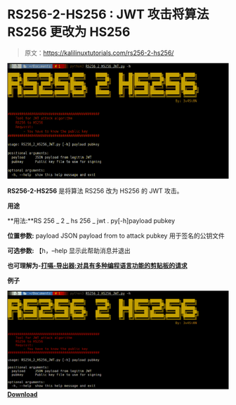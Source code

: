 # RS256-2-HS256 : JWT 攻击将算法 RS256 更改为 HS256

> 原文：<https://kalilinuxtutorials.com/rs256-2-hs256/>

[![RS256-2-HS256 : JWT Attack To Change Algorithm RS256 to HS256](img//eee5ec5ceefc2c422774daf7b90b4662.png "RS256-2-HS256 : JWT Attack To Change Algorithm RS256 to HS256")](https://1.bp.blogspot.com/-PEKuDT6tVZk/XqCBL_L_IZI/AAAAAAAAGAY/r6b-EoG19NMNkRc1EHspCNT5XLUci_7zgCLcBGAsYHQ/s1600/RS256-2-HS256%25281%2529.png)

**RS256-2-HS256** 是将算法 RS256 改为 HS256 的 JWT 攻击。

**用途**

**用法:**RS 256 _ 2 _ hs 256 _ jwt . py[-h]payload pubkey

**位置参数:**
payload JSON payload from to attack
pubkey 用于签名的公钥文件

**可选参数:**
【h，–help 显示此帮助消息并退出

**也可理解为-[打嗝-导出器:对具有多种编程语言功能的剪贴板的请求](https://kalilinuxtutorials.com/burp-exporter/)**

**例子**

![](img//1ad8906c3c662e9bd3d0b39547e57e37.png)[**Download**](https://github.com/3v4Si0N/RS256-2-HS256)